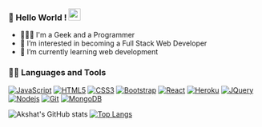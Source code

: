 ### 👋 Hello World !  <img src="https://github.com/TheDudeThatCode/TheDudeThatCode/blob/master/Assets/Earth.gif" width="24px">
- 👨🏻‍🎓 I'm a Geek and a Programmer
- 👀 I’m interested in becoming a Full Stack Web Developer
- 🌱 I’m currently learning web development

### 👨‍💻 Languages and Tools
[![JavaScript](https://img.shields.io/badge/-JavaScript-black?style=flat&logo=javascript&link=https://github.com/akshat-singh-dev/)](https://github.com/akshat-singh-dev/) 
[![HTML5](https://img.shields.io/badge/-HTML5-E34F26?style=flat&logo=html5&logoColor=white&link=https://github.com/akshat-singh-dev/)](https://github.com/akshat-singh-dev/) 
[![CSS3](https://img.shields.io/badge/-CSS3-1572B6?style=flat&logo=css3&link=https://github.com/akshat-singh-dev/)](https://github.com/akshat-singh-dev/) 
[![Bootstrap](https://img.shields.io/badge/-Bootstrap-563D7C?style=flat&logo=bootstrap&link=https://github.com/akshat-singh-dev/)](https://github.com/akshat-singh-dev/)
[![React](https://img.shields.io/badge/-React-black?style=flat&logo=react&link=https://github.com/akshat-singh-dev/)](https://github.com/akshat-singh-dev/) 
[![Heroku](https://img.shields.io/badge/-Heroku-gray?style=flat&logo=heroku&link=https://github.com/akshat-singh-dev/)](https://github.com/akshat-singh-dev/) 
[![JQuery](https://img.shields.io/badge/-JQuery-blue?style=flat&logo=jquery&link=https://github.com/akshat-singh-dev/)](https://github.com/akshat-singh-dev/) 
[![Nodejs](https://img.shields.io/badge/-Nodejs-green?style=flat&logo=Node.js&link=https://github.com/akshat-singh-dev/)](https://github.com/akshat-singh-dev/)
[![Git](https://img.shields.io/badge/-Git-black?style=flat&logo=git&link=https://github.com/akshat-singh-dev/)](https://github.com/akshat-singh-dev/)
[![MongoDB](https://img.shields.io/badge/-MongoDB-FCA121?style=flat&logo=mongodb&link=https://github.com/akshat-singh-dev/)](https://github.com/akshat-singh-dev/) 


![Akshat's GitHub stats](https://github-readme-stats.vercel.app/api?username=akshat-singh-dev&count_private=trueshow_icons=true&theme=radical)
[![Top Langs](https://github-readme-stats.vercel.app/api/top-langs/?username=akshat-singh-dev&layout=compact&theme=radical)](https://github.com/anuraghazra/github-readme-stats)

<!---
akshat-singh-dev/akshat-singh-dev is a ✨ special ✨ repository because its `README.md` (this file) appears on your GitHub profile.
You can click the Preview link to take a look at your changes.
--->
